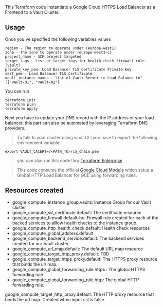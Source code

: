 This Terraform code Instantiate a Google Cloud HTTPS Load Balancer as a Frontend to a Vault Cluster.

## Usage

Once you've specified the following variables values

    region - The region to operate under (europe-west1)
    zone - The zone to operate under (europe-west1-c)
    project_name - GCP project targeted
    target_tags - List of target tags for health check firewall rule (vault)
    private_key_pem- Load Balancer TLS Certificate Private key
    cert_pem - Load Balancer TLS Certificate
    vault_instance_names - list of Vault Server to Load Balance to" (["vault-01", "vault-02"]

You can run

    terraform init
    terraform plan
    terraform apply

Next you have to update your DNS record with the IP address of your load balancer, this part can also be automated by leveraging Terraform DNS providers.

> To talk to your cluster using vault CLI you have to export the following environment variable

    export VAULT_CACERT=/<PATH_TO>/ca_chain.pem

> you can also run this code thru [Terraform Enterprise](https://www.hashicorp.com/products/terraform)

> This code consume the official [Google Cloud Module](https://registry.terraform.io/modules/GoogleCloudPlatform/lb-http/google/) which setup a Global HTTP Load Balancer for GCE using forwarding rules.

## Resources created

- google_compute_instance_group.vaults: Instance Group for our Vault cluster
- google_compute_ssl_certificate.default: The certificate resource
- google_compute_firewall.default-hc: Firewall rule created for each of the backed services to alllow health checks to the instance group.
- google_compute_http_health_check.default: Health check resources
- google_compute_global_address.default
- google_compute_backend_service.default: The backend services created for our Vault cluster
- google_compute_url_map.default: The default URL map resource
- google_compute_target_http_proxy.default: TBD
- google_compute_target_https_proxy.default: The HTTPS proxy resource that binds the url map.
- google_compute_global_forwarding_rule.https : The global HTTPS forwarding rule
- google_compute_global_forwarding_rule.http: The global HTTP forwarding rule.


google_compute_target_http_proxy.default: The HTTP proxy resource that binds the url map. Created when input ssl is false.


